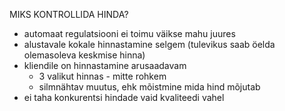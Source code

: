 MIKS KONTROLLIDA HINDA?
* automaat regulatsiooni ei toimu väikse mahu juures
* alustavale kokale hinnastamine selgem (tulevikus saab öelda olemasoleva keskmise hinna)
* kliendile on hinnastamine arusaadavam
    * 3 valikut hinnas - mitte rohkem
    * silmnähtav muutus, ehk mõistmine mida hind mõjutab
* ei taha konkurentsi hindade vaid kvaliteedi vahel

